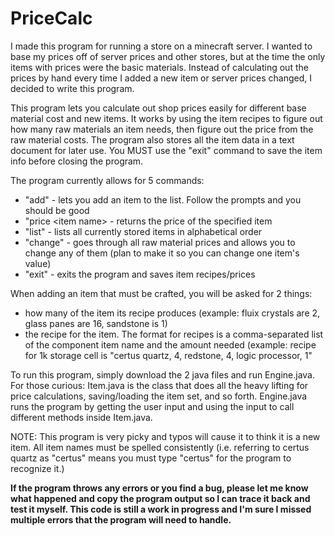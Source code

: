 # PriceCalc

I made this program for running a store on a minecraft server. I wanted to base my prices off of server prices and other stores, but at the time the only items with prices were the basic materials. Instead of calculating out the prices by hand every time I added a new item or server prices changed, I decided to write this program.

This program lets you calculate out shop prices easily for different base material cost and new items. It works by using the item recipes to figure out how many raw materials an item needs, then figure out the price from the raw material costs. The program also stores all the item data in a text document for later use. You MUST use the "exit" command to save the item info before closing the program.

The program currently allows for 5 commands:
* "add" - lets you add an item to the list. Follow the prompts and you should be good
* "price \<item name\> - returns the price of the specified item
* "list" - lists all currently stored items in alphabetical order
* "change" - goes through all raw material prices and allows you to change any of them (plan to make it so you can change one item's value)
* "exit" - exits the program and saves item recipes/prices
  
When adding an item that must be crafted, you will be asked for 2 things:
* how many of the item its recipe produces (example: fluix crystals are 2, glass panes are 16, sandstone is 1)
* the recipe for the item. The format for recipes is a comma-separated list of the component item name and the amount needed
		(example: recipe for 1k storage cell is "certus quartz, 4, redstone, 4, logic processor, 1"

To run this program, simply download the 2 java files and run Engine.java. 
For those curious: Item.java is the class that does all the heavy lifting for price calculations, saving/loading the item set, and so forth. Engine.java runs the program by getting the user input and using the input to call different methods inside Item.java.

NOTE: This program is very picky and typos will cause it to think it is a new item. All item names must be spelled consistently (i.e. referring to certus quartz as "certus" means you must type "certus" for the program to recognize it.)

**If the program throws any errors or you find a bug, please let me know what happened and copy the program output so I can trace it back and test it myself. This code is still a work in progress and I'm sure I missed multiple errors that the program will need to handle.**
